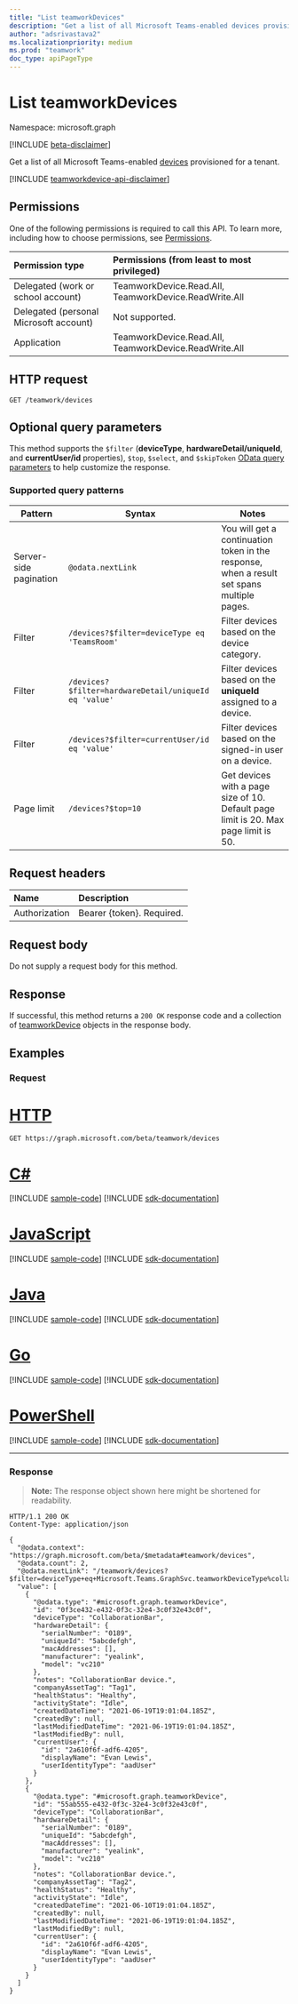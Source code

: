 ```yaml
---
title: "List teamworkDevices"
description: "Get a list of all Microsoft Teams-enabled devices provisioned for a tenant."
author: "adsrivastava2"
ms.localizationpriority: medium
ms.prod: "teamwork"
doc_type: apiPageType
---
```


# List teamworkDevices
Namespace: microsoft.graph

[!INCLUDE [beta-disclaimer](../../includes/beta-disclaimer.md)]

Get a list of all Microsoft Teams-enabled [devices](../resources/teamworkdevice.md) provisioned for a tenant.

[!INCLUDE [teamworkdevice-api-disclaimer](../../includes/teamworkdevice-api-disclaimer.md)]

## Permissions
One of the following permissions is required to call this API. To learn more, including how to choose permissions, see [Permissions](/graph/permissions-reference).

|Permission type|Permissions (from least to most privileged)|
|:---|:---|
|Delegated (work or school account)|TeamworkDevice.Read.All, TeamworkDevice.ReadWrite.All|
|Delegated (personal Microsoft account)|Not supported.|
|Application|TeamworkDevice.Read.All, TeamworkDevice.ReadWrite.All|

## HTTP request

<!-- {
  "blockType": "ignored"
}
-->
``` http
GET /teamwork/devices
```

## Optional query parameters
This method supports the `$filter` (**deviceType**, **hardwareDetail/uniqueId**, and **currentUser/id** properties), `$top`, `$select`, and `$skipToken` [OData query parameters](/graph/query-parameters) to help customize the response.

### Supported query patterns

| Pattern                | Syntax                                 | Notes |
| ---------------------- | -------------------------------------- | ----- |
| Server-side pagination | `@odata.nextLink`                      | You will get a continuation token in the response, when a result set spans multiple pages. |
| Filter                 | `/devices?$filter=deviceType eq 'TeamsRoom'` | Filter devices based on the device category. |
| Filter                 | `/devices?$filter=hardwareDetail/uniqueId eq 'value'` | Filter devices based on the **uniqueId** assigned to a device. |
| Filter                 | `/devices?$filter=currentUser/id eq 'value'` |  Filter devices based on the signed-in user on a device.|
| Page limit             | `/devices?$top=10` | Get devices with a page size of 10. Default page limit is 20. Max page limit is 50. |

## Request headers
|Name|Description|
|:---|:---|
|Authorization|Bearer {token}. Required.|

## Request body
Do not supply a request body for this method.

## Response

If successful, this method returns a `200 OK` response code and a collection of [teamworkDevice](../resources/teamworkdevice.md) objects in the response body.

## Examples

### Request

# [HTTP](#tab/http)
<!-- {
  "blockType": "request",
  "name": "list_teamworkdevice"
}
-->
``` http
GET https://graph.microsoft.com/beta/teamwork/devices
```

# [C#](#tab/csharp)
[!INCLUDE [sample-code](../includes/snippets/csharp/list-teamworkdevice-csharp-snippets.md)]
[!INCLUDE [sdk-documentation](../includes/snippets/snippets-sdk-documentation-link.md)]

# [JavaScript](#tab/javascript)
[!INCLUDE [sample-code](../includes/snippets/javascript/list-teamworkdevice-javascript-snippets.md)]
[!INCLUDE [sdk-documentation](../includes/snippets/snippets-sdk-documentation-link.md)]

# [Java](#tab/java)
[!INCLUDE [sample-code](../includes/snippets/java/list-teamworkdevice-java-snippets.md)]
[!INCLUDE [sdk-documentation](../includes/snippets/snippets-sdk-documentation-link.md)]

# [Go](#tab/go)
[!INCLUDE [sample-code](../includes/snippets/go/list-teamworkdevice-go-snippets.md)]
[!INCLUDE [sdk-documentation](../includes/snippets/snippets-sdk-documentation-link.md)]

# [PowerShell](#tab/powershell)
[!INCLUDE [sample-code](../includes/snippets/powershell/list-teamworkdevice-powershell-snippets.md)]
[!INCLUDE [sdk-documentation](../includes/snippets/snippets-sdk-documentation-link.md)]

---



### Response
>**Note:** The response object shown here might be shortened for readability.
<!-- {
  "blockType": "response",
  "truncated": true,
  "@odata.type": "microsoft.graph.teamworkDevice",
  "isCollection": true
}
-->
``` http
HTTP/1.1 200 OK
Content-Type: application/json

{
  "@odata.context": "https://graph.microsoft.com/beta/$metadata#teamwork/devices",
  "@odata.count": 2,
  "@odata.nextLink": "/teamwork/devices?$filter=deviceType+eq+Microsoft.Teams.GraphSvc.teamworkDeviceType%collaborationBar%27&$top=2&$skiptoken=%2bRID%3a~z9snAP1BE88Zlz0AAAAADg%3d%3d%23RT%3a1%23TRC%3a3%23RTD%3auCNd2ZP%2fZ5zLgoPeFGRGBTMxMzIuMTcuMzJVMTY7NTc7MjEvNTozNjEyM1sA%23ISV%3a2%23IEO%3a65551%23QCF%3a4%23FPC%3aAggBAAAAADgAAPcAAAAAOAAAAQAAAAA4AAACADiI9AAAAAA4AAACABCP9QAAAAA4AAAEAFEu4AD2AAAAADgAAAQANoXZkfcAAAAAOAAABAAlgIiK",
  "value": [
    {
      "@odata.type": "#microsoft.graph.teamworkDevice",
      "id": "0f3ce432-e432-0f3c-32e4-3c0f32e43c0f",
      "deviceType": "CollaborationBar",
      "hardwareDetail": {
        "serialNumber": "0189",
        "uniqueId": "5abcdefgh",
        "macAddresses": [],
        "manufacturer": "yealink",
        "model": "vc210"
      },
      "notes": "CollaborationBar device.",
      "companyAssetTag": "Tag1",
      "healthStatus": "Healthy",
      "activityState": "Idle",
      "createdDateTime": "2021-06-19T19:01:04.185Z",
      "createdBy": null,
      "lastModifiedDateTime": "2021-06-19T19:01:04.185Z",
      "lastModifiedBy": null,
      "currentUser": {
        "id": "2a610f6f-adf6-4205",
        "displayName": "Evan Lewis",
        "userIdentityType": "aadUser"
      }
    },
    {
      "@odata.type": "#microsoft.graph.teamworkDevice",
      "id": "55ab555-e432-0f3c-32e4-3c0f32e43c0f",
      "deviceType": "CollaborationBar",
      "hardwareDetail": {
        "serialNumber": "0189",
        "uniqueId": "5abcdefgh",
        "macAddresses": [],
        "manufacturer": "yealink",
        "model": "vc210"
      },
      "notes": "CollaborationBar device.",
      "companyAssetTag": "Tag2",
      "healthStatus": "Healthy",
      "activityState": "Idle",
      "createdDateTime": "2021-06-10T19:01:04.185Z",
      "createdBy": null,
      "lastModifiedDateTime": "2021-06-19T19:01:04.185Z",
      "lastModifiedBy": null,
      "currentUser": {
        "id": "2a610f6f-adf6-4205",
        "displayName": "Evan Lewis",
        "userIdentityType": "aadUser"
      }
    }
  ]
}
```


